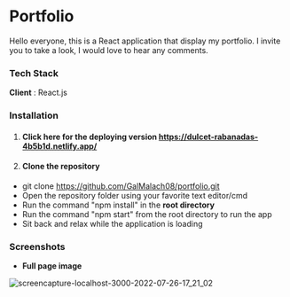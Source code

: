# Portfolio
Hello everyone, this is a React application that display my portfolio.
I invite you to take a look, I would love to hear any comments.

### Tech Stack
**Client** : React.js

### Installation
1. #### Click here for the deploying version https://dulcet-rabanadas-4b5b1d.netlify.app/
2.  #### Clone the repository
- git clone https://github.com/GalMalach08/portfolio.git
- Open the repository folder using your favorite text editor/cmd
- Run the command "npm install" in the **root directory**
- Run the command "npm start" from the root directory to run the app
- Sit back and relax while the application is loading

### Screenshots
- **Full page image**

![screencapture-localhost-3000-2022-07-26-17_21_02](https://user-images.githubusercontent.com/75367465/181029426-dfe1e73b-318f-4513-921b-a020d259b60b.png)

